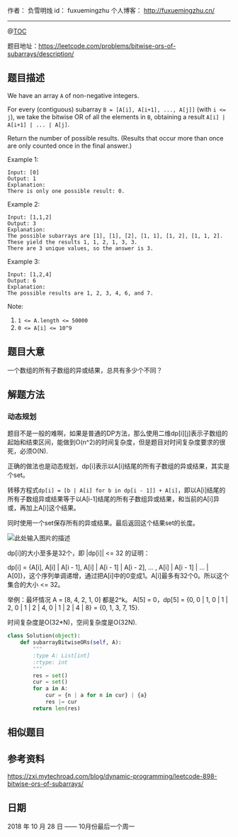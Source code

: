 
作者： 负雪明烛
id：	fuxuemingzhu
个人博客：	http://fuxuemingzhu.cn/

---
@[TOC](目录)


题目地址：https://leetcode.com/problems/bitwise-ors-of-subarrays/description/


## 题目描述

We have an array ``A`` of non-negative integers.

For every (contiguous) subarray ``B = [A[i], A[i+1], ..., A[j]]`` (with ``i <= j``), we take the bitwise OR of all the elements in ``B``, obtaining a result ``A[i] | A[i+1] | ... | A[j]``.

Return the number of possible results.  (Results that occur more than once are only counted once in the final answer.)

 

Example 1:

    Input: [0]
    Output: 1
    Explanation: 
    There is only one possible result: 0.

Example 2:

    Input: [1,1,2]
    Output: 3
    Explanation: 
    The possible subarrays are [1], [1], [2], [1, 1], [1, 2], [1, 1, 2].
    These yield the results 1, 1, 2, 1, 3, 3.
    There are 3 unique values, so the answer is 3.

Example 3:

    Input: [1,2,4]
    Output: 6
    Explanation: 
    The possible results are 1, 2, 3, 4, 6, and 7.
 

Note:

1. ``1 <= A.length <= 50000``
1. ``0 <= A[i] <= 10^9``


## 题目大意

一个数组的所有子数组的异或结果，总共有多少个不同？


## 解题方法

### 动态规划

题目不是一般的难啊，如果是普通的DP方法，那么使用二维dp[i][j]表示子数组的起始和结束区间，能做到O(n^2)的时间复杂度，但是题目对时间复杂度要求的很死，必须O(N).

正确的做法也是动态规划，dp[i]表示以A[i]结尾的所有子数组的异或结果，其实是个set。

转移方程式``dp[i] = [b | A[i] for b in dp[i - 1]] + A[i]``，即以A[i]结尾的所有子数组异或结果等于以A[i-1]结尾的所有子数组异或结果，和当前的A[i]异或，再加上A[i]这个结果。

同时使用一个set保存所有的异或结果。最后返回这个结果set的长度。

![此处输入图片的描述][1]

dp[i]的大小至多是32个，即 |dp[i]| <= 32 的证明：

dp[i] = {A[i], A[i] | A[i - 1], A[i] | A[i - 1] | A[i - 2], ... , A[i] | A[i - 1] | ... | A[0]}，这个序列单调递增，通过把A[i]中的0变成1。A[i]最多有32个0。所以这个集合的大小 <= 32。

举例：最坏情况 A = [8, 4, 2, 1, 0] 都是2^k。
A[5] = 0，dp[5] = {0, 0 | 1, 0 | 1 | 2, 0 | 1 | 2 | 4, 0 | 1 | 2 | 4 | 8} = {0, 1, 3, 7, 15}.


时间复杂度是O(32*N)，空间复杂度是O(32N).

```python
class Solution(object):
    def subarrayBitwiseORs(self, A):
        """
        :type A: List[int]
        :rtype: int
        """
        res = set()
        cur = set()
        for a in A:
            cur = {n | a for n in cur} | {a}
            res |= cur
        return len(res)
```


## 相似题目


## 参考资料

https://zxi.mytechroad.com/blog/dynamic-programming/leetcode-898-bitwise-ors-of-subarrays/

## 日期

2018 年 10 月 28 日 —— 10月份最后一个周一


  [1]: https://zxi.mytechroad.com/blog/wp-content/uploads/2018/09/898-ep222.png
  [2]: https://blog.csdn.net/happyaaaaaaaaaaa/article/details/51636861
